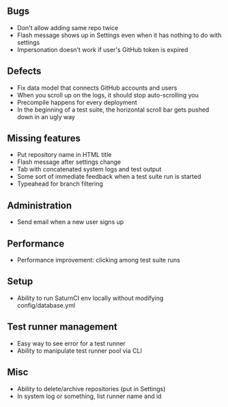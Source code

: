 ## Bugs
- Don't allow adding same repo twice
- Flash message shows up in Settings even when it has nothing to do with settings
- Impersonation doesn't work if user's GitHub token is expired

## Defects
- Fix data model that connects GitHub accounts and users
- When you scroll up on the logs, it should stop auto-scrolling you
- Precompile happens for every deployment
- In the beginning of a test suite, the horizontal scroll bar gets pushed down in an ugly way

## Missing features
- Put repository name in HTML title
- Flash message after settings change
- Tab with concatenated system logs and test output
- Some sort of immediate feedback when a test suite run is started
- Typeahead for branch filtering

## Administration
- Send email when a new user signs up

## Performance
- Performance improvement: clicking among test suite runs

## Setup
- Ability to run SaturnCI env locally without modifying config/database.yml

## Test runner management
- Easy way to see error for a test runner
- Ability to manipulate test runner pool via CLI

## Misc
- Ability to delete/archive repositories (put in Settings)
- In system log or something, list runner name and id
